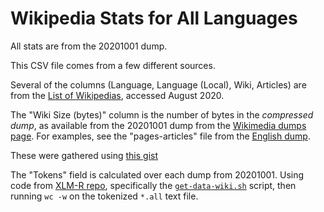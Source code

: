 # Wikipedia Stats for All Languages

All stats are from the 20201001 dump.


This CSV file comes from a few different sources.

Several of the columns (Language, Language (Local), Wiki, Articles) are from the [List of Wikipedias](https://meta.wikimedia.org/wiki/List_of_Wikipedias), accessed August 2020.

The "Wiki Size (bytes)" column is the number of bytes in the *compressed dump*, as available from the 20201001 dump from the [Wikimedia dumps page](https://dumps.wikimedia.org/). For examples, see the "pages-articles" file from the [English dump](https://dumps.wikimedia.org/enwiki/20201001/).

These were gathered using [this gist](https://gist.github.com/mayhewsw/c45007bdeb5d3f1391a7e03b2ac23d0d)

The "Tokens" field is calculated over each dump from 20201001. Using code from [XLM-R repo](https://github.com/facebookresearch/XLM), specifically the [`get-data-wiki.sh`](https://github.com/facebookresearch/XLM/blob/master/get-data-wiki.sh) script, then running `wc -w` on the tokenized `*.all` text file.